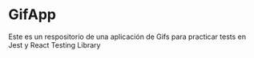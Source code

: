 # GifApp

Este es un respositorio de una aplicación de Gifs para practicar tests en Jest y React Testing Library
